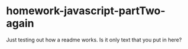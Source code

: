 # homework-javascript-partTwo-again

Just testing out how a readme works. Is it only text that you put in here?
